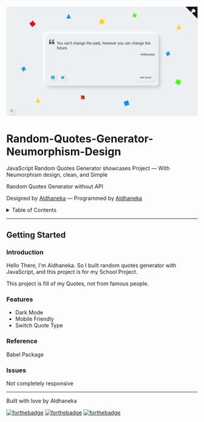 
![Semantic description of image](images/preview.png "Preview")
# Random-Quotes-Generator-Neumorphism-Design

JavaScript Random Quotes Generator showcases Project — With Neumorphism design, clean, and Simple 

 Random Quotes Generator without API

Designed by [Aldhaneka][Aldhaneka] — Programmed by [Aldhaneka][Aldhaneka]

<details>
  <summary markdown="span">Table of Contents</summary>

  ### Table of Contents
  ---
  - [Getting Started](#getting-started)
    - [Introduction](#introduction)
    - [Features](#features)
</details>

---


## Getting Started

### Introduction
Hello There, I'm Aldhaneka. So I built random quotes generator with JavaScript, and this project is for my School Project.

This project is fill of my Quotes, not from famous people.



### Features
- Dark Mode
- Mobile Friendly
- Switch Quote Type

### Reference
Babel Package 

### Issues
Not completely responsive

---
Built with love by Aldhaneka

[![forthebadge](https://forthebadge.com/images/badges/check-it-out.svg)](https://randomquotesgenerator.netlify.app/)
[![forthebadge](https://forthebadge.com/images/badges/built-with-love.svg)](https://forthebadge.com)
[![forthebadge](https://forthebadge.com/images/badges/made-with-javascript.svg)](https://forthebadge.com)


[Aldhaneka]: https://github.com/Aldhanekaa
